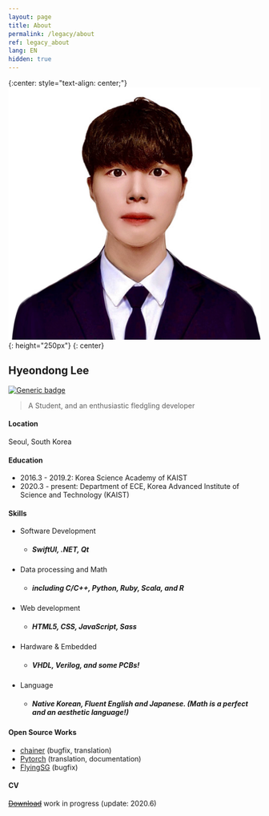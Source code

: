 ```yaml
---
layout: page
title: About
permalink: /legacy/about
ref: legacy_about
lang: EN
hidden: true
---
```

{:center: style="text-align: center;"}
![profile](./image/profile.jpg){: height="250px"} 
{: center}

## Hyeondong Lee 
[![Generic badge](https://img.shields.io/badge/mail-Hyeondong_Lee-brown.svg)](mailto:hyeondnl@kaist.ac.kr) 
> A Student, and an enthusiastic fledgling developer 

#### Location
Seoul, South Korea

#### Education
- 2016.3 - 2019.2: Korea Science Academy of KAIST
- 2020.3 - present: Department of ECE, Korea Advanced Institute of Science and Technology (KAIST)

#### Skills
- Software Development
    - ##### SwiftUI, .NET, Qt
- Data processing and Math
    - ##### including C/C++, Python, Ruby, Scala, and R
-  Web development
    - ##### HTML5, CSS, JavaScript, Sass
- Hardware & Embedded
    - ##### VHDL, Verilog, and some PCBs!
- Language
    - ##### Native Korean, Fluent English and Japanese. (Math *is* a perfect and an aesthetic language!)

#### Open Source Works
- [chainer]() (bugfix, translation)
- [Pytorch]() (translation, documentation)
- [FlyingSG]() (bugfix)

#### CV
 [~~Download~~]() work in progress (update: 2020.6)